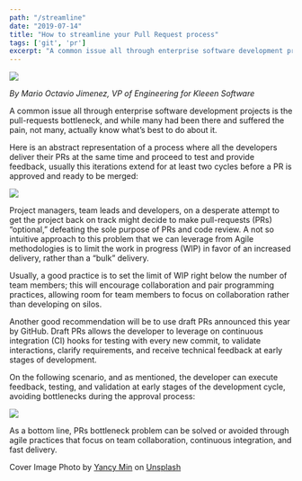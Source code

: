 ```yaml
---
path: "/streamline"
date: "2019-07-14"
title: "How to streamline your Pull Request process" 
tags: ['git', 'pr']
excerpt: "A common issue all through enterprise software development projects is the pull-requests bottleneck, and while many had been there and suffered the pain, not many, actually know what’s best to do about it." 
---
```


![](https://cdn-images-1.medium.com/max/800/0*0hecRVr48dhRUE4M.jpg)

*By Mario Octavio Jimenez, VP of Engineering for Kleeen Software*

A common issue all through enterprise software development projects is the
pull-requests bottleneck, and while many had been there and suffered the pain,
not many, actually know what’s best to do about it.

Here is an abstract representation of a process where all the developers deliver
their PRs at the same time and proceed to test and provide feedback, usually
this iterations extend for at least two cycles before a PR is approved and ready
to be merged:

![](https://cdn-images-1.medium.com/max/800/0*F5M3By7dPHk8tCur.png)

Project managers, team leads and developers, on a desperate attempt to get the
project back on track might decide to make pull-requests (PRs) “optional,”
defeating the sole purpose of PRs and code review. A not so intuitive approach
to this problem that we can leverage from Agile methodologies is to limit the
work in progress (WIP) in favor of an increased delivery, rather than a “bulk”
delivery.

Usually, a good practice is to set the limit of WIP right below the number of
team members; this will encourage collaboration and pair programming practices,
allowing room for team members to focus on collaboration rather than developing
on silos.

Another good recommendation will be to use draft PRs announced this year by
GitHub. Draft PRs allows the developer to leverage on continuous integration
(CI) hooks for testing with every new commit, to validate interactions, clarify
requirements, and receive technical feedback at early stages of development.

On the following scenario, and as mentioned, the developer can execute feedback,
testing, and validation at early stages of the development cycle, avoiding
bottlenecks during the approval process:

![](https://cdn-images-1.medium.com/max/800/1*WCKGRtxfleHvuldLR2O6Xg.png)

As a bottom line, PRs bottleneck problem can be solved or avoided through agile
practices that focus on team collaboration, continuous integration, and fast
delivery.

Cover Image Photo by [Yancy
Min](https://unsplash.com/@yancymin?utm_source=unsplash&utm_medium=referral&utm_content=creditCopyText)
on
[Unsplash](https://unsplash.com/search/photos/git?utm_source=unsplash&utm_medium=referral&utm_content=creditCopyText)
